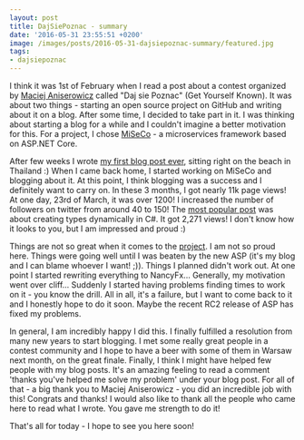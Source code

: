 ```yaml
---
layout: post
title: DajSiePoznac - summary
date: '2016-05-31 23:55:51 +0200'
image: /images/posts/2016-05-31-dajsiepoznac-summary/featured.jpg
tags:
- dajsiepoznac
---
```

I think it was 1st of February when I read a post about a contest organized by [Maciej Aniserowicz](http://devstyle.pl/) called "Daj sie Poznac" (Get Yourself Known). It was about two things - starting an open source project on GitHub and writing about it on a blog. After some time, I decided to take part in it. I was thinking about starting a blog for a while and I couldn't imagine a better motivation for this. For a project, I chose [MiSeCo](/tags/#miseco) - a microservices framework based on ASP.NET Core.

After few weeks I wrote [my first blog post ever](/2016/02/27/hello-world/), sitting right on the beach in Thailand :) When I came back home, I started working on MiSeCo and blogging about it. At this point, I think blogging was a success and I definitely want to carry on. In these 3 months, I got nearly 11k page views! At one day, 23rd of March, it was over 1200! I increased the number of followers on twitter from around 40 to 150! The [most popular post](/2016/03/22/create-types-dynamically-in-net/) was about creating types dynamically in C#. It got 2,271 views! I don't know how it looks to you, but I am impressed and proud :)

Things are not so great when it comes to the [project](https://github.com/mdymel/miseco). I am not so proud here. Things were going well until I was beaten by the new ASP (it's my blog and I can blame whoever I want! ;)). Things I planned didn't work out. At one point I started rewriting everything to NancyFx... Generally, my motivation went over cliff... Suddenly I started having problems finding times to work on it - you know the drill. All in all, it's a failure, but I want to come back to it and I honestly hope to do it soon. Maybe the recent RC2 release of ASP has fixed my problems.

In general, I am incredibly happy I did this. I finally fulfilled a resolution from many new years to start blogging. I met some really great people in a contest community and I hope to have a beer with some of them in Warsaw next month, on the great finale. Finally, I think I might have helped few people with my blog posts. It's an amazing feeling to read a comment 'thanks you've helped me solve my problem' under your blog post. For all of that - a big thank you to Maciej Aniserowicz - you did an incredible job with this! Congrats and thanks! I would also like to thank all the people who came here to read what I wrote. You gave me strength to do it!

That's all for today - I hope to see you here soon!


